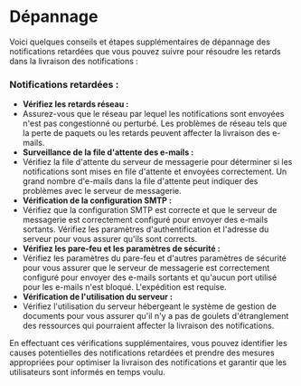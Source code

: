# Dépannage

Voici quelques conseils et étapes supplémentaires de dépannage des notifications retardées que vous pouvez suivre pour résoudre les retards dans la livraison des notifications :

### Notifications retardées :

* **Vérifiez les retards réseau :**
* Assurez-vous que le réseau par lequel les notifications sont envoyées n'est pas congestionné ou perturbé. Les problèmes de réseau tels que la perte de paquets ou les retards peuvent affecter la livraison des e-mails.
* **Surveillance de la file d'attente des e-mails :**
* Vérifiez la file d'attente du serveur de messagerie pour déterminer si les notifications sont mises en file d'attente et envoyées correctement. Un grand nombre d'e-mails dans la file d'attente peut indiquer des problèmes avec le serveur de messagerie.
* **Vérification de la configuration SMTP :**
* Vérifiez que la configuration SMTP est correcte et que le serveur de messagerie est correctement configuré pour envoyer des e-mails sortants. Vérifiez les paramètres d'authentification et l'adresse du serveur pour vous assurer qu'ils sont corrects.
* **Vérifiez les pare-feu et les paramètres de sécurité :**
* Vérifiez les paramètres du pare-feu et d'autres paramètres de sécurité pour vous assurer que le serveur de messagerie est correctement configuré pour envoyer des e-mails sortants et qu'aucun port utilisé pour les e-mails n'est bloqué. L'expédition est requise.
* **Vérification de l'utilisation du serveur :**
* Vérifiez l'utilisation du serveur hébergeant le système de gestion de documents pour vous assurer qu'il n'y a pas de goulets d'étranglement des ressources qui pourraient affecter la livraison des notifications.

En effectuant ces vérifications supplémentaires, vous pouvez identifier les causes potentielles des notifications retardées et prendre des mesures appropriées pour optimiser la livraison des notifications et garantir que les utilisateurs sont informés en temps voulu.
